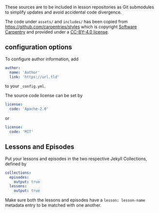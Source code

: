 These sources are to be included in lesson repositories as Git submodules
to simplify updates and avoid accidental code divergence.

The code under `assets/` and `includes/` has been copied from
https://github.com/carpentries/styles which is copyright
[Software Carpentry](https://software-carpentry.org)
and provided under a [CC-BY-4.0 license](https://github.com/carpentries/styles/blob/gh-pages/LICENSE.md).


## configuration options

To configure author information, add
```yaml
author:
  name: 'Author'
  link: 'https://url.tld'
```
to your `_config.yml`.

The source code license can be set by
```yaml
license:
  code: 'Apache-2.0'
```
or
```yaml
license:
  code: 'MIT'
```

## Lessons and Episodes

Put your lessons and episodes in the two respective Jekyll Collections, defined by
```yaml
collections:
  episodes:
    output: true
  lessons:
    output: true
```

Make sure both the lessons and episodes have a `lesson: lesson-name` metadata entry to be matched with one another.


